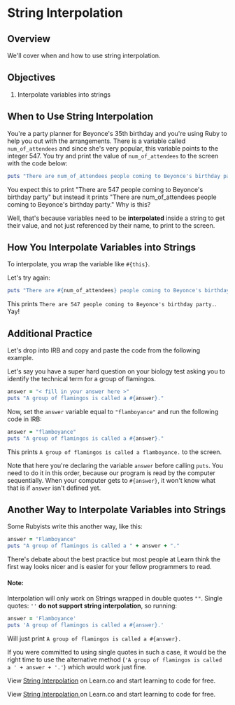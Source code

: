 # String Interpolation

## Overview

We'll cover when and how to use string interpolation. 

## Objectives

1. Interpolate variables into strings 


## When to Use String Interpolation 

You're a party planner for Beyonce's 35th birthday and you're using Ruby to help you out with the arrangements. There is a variable called `num_of_attendees` and since she's very popular, this variable points to the integer 547. You try and print the value of `num_of_attendees` to the screen with the code below:

```ruby
puts "There are num_of_attendees people coming to Beyonce's birthday party."
```

You expect this to print "There are 547 people coming to Beyonce's birthday party" but instead it prints "There are num_of_attendees people coming to Beyonce's birthday party." Why is this?

Well, that's because variables need to be **interpolated** inside a string to get their value, and not just referenced by their name, to print to the screen. 


## How You Interpolate Variables into Strings

To interpolate, you wrap the variable like `#{this}`. 

Let's try again:

```ruby
puts "There are #{num_of_attendees} people coming to Beyonce's birthday party."
```

This prints `There are 547 people coming to Beyonce's birthday party.`. Yay!


## Additional Practice

Let's drop into IRB and copy and paste the code from the following example. 

Let's say you have a super hard question on your biology test asking you to identify the technical term for a group of flamingos. 



```ruby
answer = "< fill in your answer here >"
puts "A group of flamingos is called a #{answer}."
```

Now, set the `answer` variable equal to `"flamboyance"` and run the following code in IRB: 

```ruby
answer = "flamboyance"
puts "A group of flamingos is called a #{answer}."
```

This prints `A group of flamingos is called a flamboyance.` to the screen.

Note that here you're declaring the variable `answer` before calling `puts`. You need to do it in this order, because our program is read by the computer sequentially. When your computer gets to `#{answer}`, it won't know what that is if `answer` isn't defined yet.

## Another Way to Interpolate Variables into Strings

Some Rubyists write this another way, like this:

```ruby
answer = "Flamboyance"
puts "A group of flamingos is called a " + answer + "."
```

There's debate about the best practice but most people at Learn think the first way looks nicer and is easier for your fellow programmers to read.

#### Note: ####

Interpolation will only work on Strings wrapped in double quotes `""`. Single quotes: `''` **do not support string interpolation**, so running:

```ruby
answer = 'Flamboyance'
puts 'A group of flamingos is called a #{answer}.'
```

Will just print `A group of flamingos is called a #{answer}.`

If you were committed to using single quotes in such a case, it would be the right time to use the alternative method (`'A group of flamingos is called a ' + answer + '.'`) which would work just fine.


<p data-visibility='hidden'>View <a href='https://learn.co/lessons/interpolation-readme' title='String Interpolation'>String Interpolation</a> on Learn.co and start learning to code for free.</p>

<p class='util--hide'>View <a href='https://learn.co/lessons/interpolation-readme'>String Interpolation </a> on Learn.co and start learning to code for free.</p>
